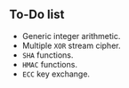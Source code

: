 ##  To-Do list
- Generic integer arithmetic.
- Multiple `XOR` stream cipher.
- `SHA` functions.
- `HMAC` functions.
- `ECC` key exchange.
